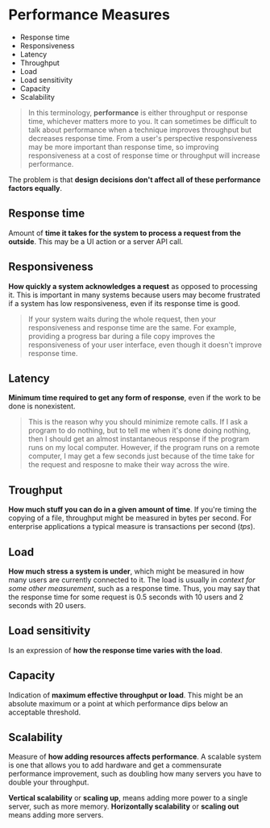 # Performance Measures

* Response time
* Responsiveness
* Latency
* Throughput
* Load
* Load sensitivity
* Capacity
* Scalability

> In this terminology, **performance** is either throughput or response time, whichever matters more to you. It can sometimes be difficult to talk about performance when a technique improves throughput but decreases response time. From a user's perspective responsiveness may be more important than response time, so improving responsiveness at a cost of response time or throughput will increase performance.

The problem is that **design decisions don't affect all of these performance factors equally**.

## Response time

Amount of **time it takes for the system to process a request from the outside**. This may be a UI action or a server API call.

## Responsiveness

**How quickly a system acknowledges a request** as opposed to processing it. This is important in many systems because users may become frustrated if a system has low responsiveness, even if its response time is good.

> If your system waits during the whole request, then your responsiveness and response time are the same. For example, providing a progress bar during a file copy improves the responsiveness of your user interface, even though it doesn't improve response time.

## Latency

**Minimum time required to get any form of response**, even if the work to be done is nonexistent.

> This is the reason why you should minimize remote calls. If I ask a program to do nothing, but to tell me when it's done doing nothing, then I should get an almost instantaneous response if the program runs on my local computer. However, if the program runs on a remote computer, I may get a few seconds just because of the time take for the request and resposne to make their way across the wire.

## Troughput

**How much stuff you can do in a given amount of time**. If you're timing the copying of a file, throughput might be measured in bytes per second. For enterprise applications a typical measure is transactions per second (*tps*).

## Load

**How much stress a system is under**, which might be measured in how many users are currently connected to it. The load is usually in *context for some other measurement*, such as a response time. Thus, you may say that the response time for some request is 0.5 seconds with 10 users and 2 seconds with 20 users.

## Load sensitivity

Is an expression of **how the response time varies with the load**.

## Capacity

Indication of **maximum effective throughput or load**. This might be an absolute maximum or a point at which performance dips below an acceptable threshold.

## Scalability

Measure of **how adding resources affects performance**. A scalable system is one that allows you to add hardware and get a commensurate performance improvement, such as doubling how many servers you have to double your throughput.

**Vertical scalability** or **scaling up**, means adding more power to a single server, such as more memory. **Horizontally scalability** or **scaling out** means adding more servers.
